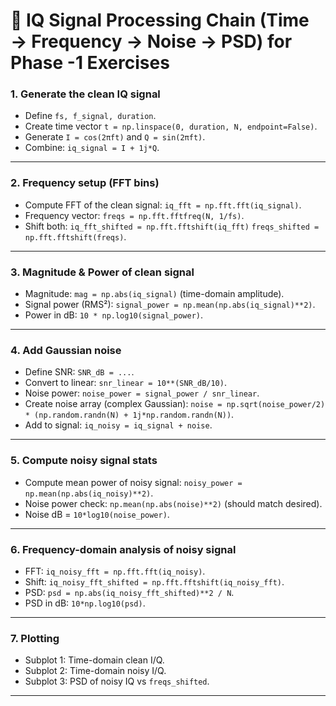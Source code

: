 
# 🔄 IQ Signal Processing Chain (Time → Frequency → Noise → PSD) for Phase -1 Exercises

### **1. Generate the clean IQ signal**

* Define `fs, f_signal, duration`.
* Create time vector `t = np.linspace(0, duration, N, endpoint=False)`.
* Generate `I = cos(2πft)` and `Q = sin(2πft)`.
* Combine: `iq_signal = I + 1j*Q`.

---

### **2. Frequency setup (FFT bins)**

* Compute FFT of the clean signal:
  `iq_fft = np.fft.fft(iq_signal)`.
* Frequency vector:
  `freqs = np.fft.fftfreq(N, 1/fs)`.
* Shift both:
  `iq_fft_shifted = np.fft.fftshift(iq_fft)`
  `freqs_shifted = np.fft.fftshift(freqs)`.

---

### **3. Magnitude & Power of clean signal**

* Magnitude: `mag = np.abs(iq_signal)` (time-domain amplitude).
* Signal power (RMS²):
  `signal_power = np.mean(np.abs(iq_signal)**2)`.
* Power in dB: `10 * np.log10(signal_power)`.

---

### **4. Add Gaussian noise**

* Define SNR: `SNR_dB = ...`.
* Convert to linear: `snr_linear = 10**(SNR_dB/10)`.
* Noise power: `noise_power = signal_power / snr_linear`.
* Create noise array (complex Gaussian):
  `noise = np.sqrt(noise_power/2) * (np.random.randn(N) + 1j*np.random.randn(N))`.
* Add to signal: `iq_noisy = iq_signal + noise`.

---

### **5. Compute noisy signal stats**

* Compute mean power of noisy signal:
  `noisy_power = np.mean(np.abs(iq_noisy)**2)`.
* Noise power check: `np.mean(np.abs(noise)**2)` (should match desired).
* Noise dB = `10*log10(noise_power)`.

---

### **6. Frequency-domain analysis of noisy signal**

* FFT: `iq_noisy_fft = np.fft.fft(iq_noisy)`.
* Shift: `iq_noisy_fft_shifted = np.fft.fftshift(iq_noisy_fft)`.
* PSD: `psd = np.abs(iq_noisy_fft_shifted)**2 / N`.
* PSD in dB: `10*np.log10(psd)`.

---

### **7. Plotting**

* Subplot 1: Time-domain clean I/Q.
* Subplot 2: Time-domain noisy I/Q.
* Subplot 3: PSD of noisy IQ vs `freqs_shifted`.

---

